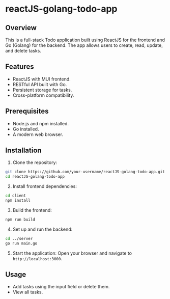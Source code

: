 # reactJS-golang-todo-app

## Overview

This is a full-stack Todo application built using ReactJS for the frontend and Go (Golang) for the backend. The app allows users to create, read, update, and delete tasks.

## Features

- ReactJS with MUI frontend.
- RESTful API built with Go.
- Persistent storage for tasks.
- Cross-platform compatibility.

## Prerequisites

- Node.js and npm installed.
- Go installed.
- A modern web browser.

## Installation

1. Clone the repository:

```bash
git clone https://github.com/your-username/reactJS-golang-todo-app.git
cd reactJS-golang-todo-app
```

2. Install frontend dependencies:

```bash
cd client
npm install
```

3. Build the frontend:

```bash
npm run build
```

4. Set up and run the backend:

```bash
cd ../server
go run main.go
```

5. Start the application:
   Open your browser and navigate to `http://localhost:3000`.

## Usage

- Add tasks using the input field or delete them.
- View all tasks.
